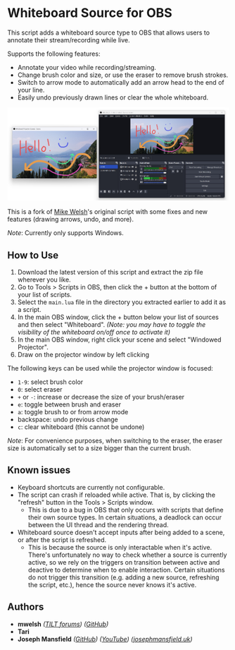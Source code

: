 # Whiteboard Source for OBS

This script adds a whiteboard source type to OBS that allows users to annotate their stream/recording while live.

Supports the following features:
- Annotate your video while recording/streaming.
- Change brush color and size, or use the eraser to remove brush strokes.
- Switch to arrow mode to automatically add an arrow head to the end of your line.
- Easily undo previously drawn lines or clear the whole whiteboard.

![A screenshot of the OBS Whiteboard script being used in OBS. There are two desktop windows side by side. The window on the right is OBS Studio configured to show the whiteboard on top of the scene. The window on the left is a projector window, on which the word "Hello!", a smiley face, and some arrows have been drawn in various colours and sizes.](obs-whiteboard-screenshot.jpg?raw=true)

This is a fork of [Mike Welsh](https://github.com/Herschel/)'s original script with some fixes and new features (drawing arrows, undo, and more).

*Note*: Currently only supports Windows.

## How to Use

1. Download the latest version of this script and extract the zip file wherever you like.
2. Go to Tools > Scripts in OBS, then click the + button at the bottom of your list of scripts.
3. Select the `main.lua` file in the directory you extracted earlier to add it as a script.
4. In the main OBS window, click the + button below your list of sources and then select "Whiteboard". *(Note: you may have to toggle the visibility of the whiteboard on/off once to activate it)*
5. In the main OBS window, right click your scene and select "Windowed Projector".
6. Draw on the projector window by left clicking

The following keys can be used while the projector window is focused:
- `1-9`: select brush color
- `0`: select eraser
- `+` or `-`: increase or decrease the size of your brush/eraser
- `e`: toggle between brush and eraser
- `a`: toggle brush to or from arrow mode
- backspace: undo previous change
- `c`: clear whiteboard (this cannot be undone)

*Note*: For convenience purposes, when switching to the eraser, the eraser size is automatically set to a size bigger than the current brush.

## Known issues

- Keyboard shortcuts are currently not configurable.
- The script can crash if reloaded while active. That is, by clicking the "refresh" button in the Tools > Scripts window.
  * This is due to a bug in OBS that only occurs with scripts that define their own source types. In certain situations, a deadlock can occur between the UI thread and the rendering thread.
- Whiteboard source doesn't accept inputs after being added to a scene, or after the script is refreshed.
  * This is because the source is only interactable when it's active. There's unfortunately no way to check whether a source is currently active, so we rely on the triggers on transition between active and deactive to determine when to enable interaction. Certain situations do not trigger this transition (e.g. adding a new source, refreshing the script, etc.), hence the source never knows it's active.


## Authors

- **mwelsh** *([TILT forums](http://tiltforums.com/u/mwelsh))* *([GitHub](https://github.com/Herschel/obs-whiteboard))*  
- **Tari**  
- **Joseph Mansfield** *([GitHub](https://github.com/sftrabbit))* *([YouTube](https://youtube.com/@JoePlaysPuzzleGames))* *([josephmansfield.uk](https://josephmansfield.uk))*

